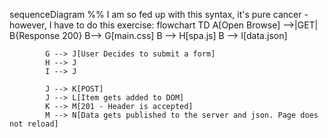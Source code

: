 sequenceDiagram
%% I am so fed up with this syntax, it's pure cancer - however, I have to do this exercise:
flowchart TD
A[Open Browse] -->|GET| B{Response 200}
B--> G[main.css]
B --> H[spa.js]
B --> I[data.json]

            G --> J[User Decides to submit a form]
            H --> J
            I --> J

            J --> K[POST]
            J --> L[Item gets added to DOM]
            K --> M[201 - Header is accepted]
            M --> N[Data gets published to the server and json. Page does not reload]
